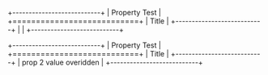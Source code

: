 +---------------------------+
| Property Test             |
+===========================+
| Title                     |
+---------------------------+
|                           |
+---------------------------+

+---------------------------+
| Property Test             |
+===========================+
| Title                     |
+---------------------------+
| prop 2 value overidden    |
+---------------------------+
